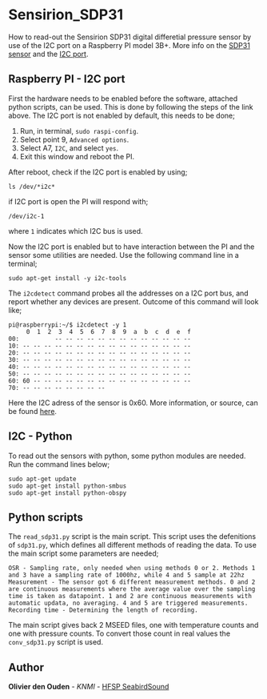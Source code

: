 # Sensirion_SDP31

How to read-out the Sensirion SDP31 digital differetial pressure sensor by use of the I2C port on a Raspberry PI model 3B+. More info on the [SDP31 sensor](https://nl.mouser.com/datasheet/2/682/Sensirion_Differential_Pressure_Sensors_SDP3x_Digi-1093440.pdf) and the [I2C port](https://learn.sparkfun.com/tutorials/raspberry-pi-spi-and-i2c-tutorial).

## Raspberry PI - I2C port 

First the hardware needs to be enabled before the software, attached python scripts, can be used. This is done by following the steps of the link above.
The I2C port is not enabled by default, this needs to be done;
1. Run, in terminal, ```sudo raspi-config```.
2. Select point 9, ```Advanced options```.
3. Select A7, ```I2C```, and select ```yes```.
4. Exit this window and reboot the PI.

After reboot, check if the I2C port is enabled by using;

```
ls /dev/*i2c*
```

if I2C port is open the PI will respond with;

```
/dev/i2c-1
```

where ```1``` indicates which I2C bus is used.

Now the I2C port is enabled but to have interaction between the PI and the sensor some utilities are needed. Use the following command line in a terminal;

```
sudo apt-get install -y i2c-tools
```

The ```i2cdetect``` command probes all the addresses on a I2C port bus, and report whether any devices are present. Outcome of this command will look like;

```
pi@raspberrypi:~/$ i2cdetect -y 1
     0  1  2  3  4  5  6  7  8  9  a  b  c  d  e  f
00:          -- -- -- -- -- -- -- -- -- -- -- -- --
10: -- -- -- -- -- -- -- -- -- -- -- -- -- -- -- --
20: -- -- -- -- -- -- -- -- -- -- -- -- -- -- -- --
30: -- -- -- -- -- -- -- -- -- -- -- -- -- -- -- --
40: -- -- -- -- -- -- -- -- -- -- -- -- -- -- -- --
50: -- -- -- -- -- -- -- -- -- -- -- -- -- -- -- --
60: 60 -- -- -- -- -- -- -- -- -- -- -- -- -- -- --
70: -- -- -- -- -- -- -- --
```

Here the I2C adress of the sensor is 0x60. More information, or source, can be found [here](https://learn.sparkfun.com/tutorials/raspberry-pi-spi-and-i2c-tutorial).

## I2C - Python 

To read out the sensors with python, some python modules are needed. Run the command lines below;

```
sudo apt-get update
sudo apt-get install python-smbus
sudo apt-get install python-obspy
```

## Python scripts

The ```read_sdp31.py``` script is the main script. This script uses the defenitions of ```sdp31.py```, which defines all different methods of reading the data. To use the main script some parameters are needed;

```
OSR - Sampling rate, only needed when using methods 0 or 2. Methods 1 and 3 have a sampling rate of 1000hz, while 4 and 5 sample at 22hz
Measurement - The sensor got 6 different measurement methods. 0 and 2 are continuous measurements where the average value over the sampling time is taken as datapoint. 1 and 2 are continuous measurements with automatic updata, no averaging. 4 and 5 are triggered measurements.
Recording time - Determining the length of recording.
```

The main script gives back 2 MSEED files, one with temperature counts and one with pressure counts. To convert those count in real values the ```conv_sdp31.py``` script is used.

## Author

**Olivier den Ouden** - *KNMI* - [HFSP SeabirdSound](https://seabirdsound.org)
